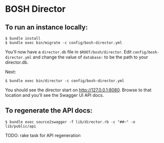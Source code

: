 # BOSH Director

## To run an instance locally:

    $ bundle install
    $ bundle exec bin/migrate -c config/bosh-director.yml

You'll now have a `director.db` file in `$ROOT/bosh/director`. Edit `config/bosh-director.yml` and change the value of `database:` to be the path to your director.db.

Next:

    $ bundle exec bin/director -c config/bosh-director.yml

You should see the director start on http://127.0.0.1:8080. Browse to that location and you'll see the Swagger UI API docs.

## To regenerate the API docs:

    $ bundle exec source2swagger -f lib/director.rb -c "##~" -o lib/public/api

TODO: rake task for API regeneration

